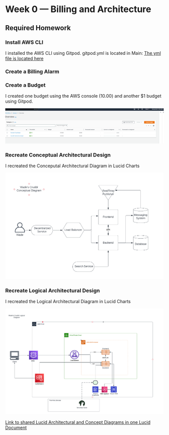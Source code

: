 # Week 0 — Billing and Architecture

## Required Homework

### Install AWS CLI

I installed the AWS CLI using Gitpod. gitpod.yml is located in Main: [The yml file is located here](../.gitpod.yml)

### Create a Billing Alarm



### Create a Budget

I created one budget using the AWS console (10.00) and another $1 budget using Gitpod.

![Image of the Budget Alarm I created](assets/budget-alarm.PNG)

### Recreate Conceptual Architectural Design

I recreated the Conceputal Architectural Diagram in Lucid Charts

![Image of Conceptual Architectural Diagram](assets/Conceptual-Diagram.PNG)

### Recreate Logical Architectural Design

I recreated the Logical Architectural Diagram in Lucid Charts

![Image of Logical Architectural Diagram](assets/Logical-Arch-Design.PNG)

<a href="https://lucid.app/lucidchart/efe7fdc0-01b8-447e-93ba-d717e45fe719/edit?viewport_loc=-3692%2C-442%2C3328%2C1548%2C0_0&invitationId=inv_30790980-f079-4b21-9a08-10a9e5355285" target="_blank">Link to shared Lucid Architectural and Concept Diagrams in one Lucid Document</a>
